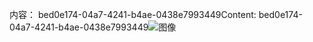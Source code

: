 <span data-ttu-id="a530d-101">内容： bed0e174-04a7-4241-b4ae-0438e7993449</span><span class="sxs-lookup"><span data-stu-id="a530d-101">Content: bed0e174-04a7-4241-b4ae-0438e7993449</span></span>![图像](ef9f86f0-59e9-4a65-93d9-8d6c8b1dec09.png)
